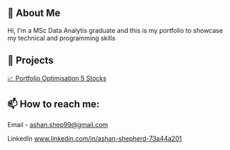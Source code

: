 ## 🧠 About Me

Hi, I'm a MSc Data Analytis graduate and this is my portfolio to showcase my technical and programming skills 

## 📂 Projects

[📈 Portfolio Optimisation 5 Stocks]([docs/portfolio_optimisation_5_stocks.pdf](https://ashan-portfolio.github.io/ashan-portfolio/docs/portfolio_optimisation_5_stocks.pdf))

## 📫 How to reach me:

Email - 
ashan.shep99@gmail.com

LinkedIn
www.linkedin.com/in/ashan-shepherd-73a44a201
